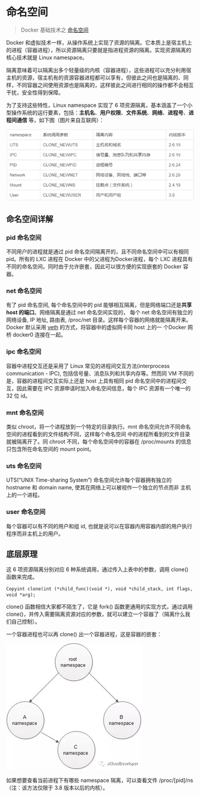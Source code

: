# 命名空间

> Docker 基础技术之 [命名空间](https://www.cnblogs.com/bakari/p/8560437.html)

Docker 和虚拟技术一样，从操作系统上实现了资源的隔离。它本质上是宿主机上的进程（容器进程），所以资源隔离只要就是指进程资源的隔离。实现资源隔离的核心技术就是 Linux namespace。

隔离意味着可以隔离出多个轻量级的内核（容器进程），这些进程可以充分利用宿主机的资源，宿主机有的资源容器进程都可以享有，但彼此之间也是隔离的、同样，不同容器之间使用资源也是隔离的，这样彼此之间进行相同的操作都不会相互干扰，安全性得到保障。

为了支持这些特性，Linux namespace 实现了 6 项资源隔离，基本涵盖了一个小型操作系统的运行要素，包括：**主机名**、**用户权限**、**文件系统**、**网络**、**进程号**、**进程间通信** 等，如下图（图片来自互联网）：

![](../.gitbook/assets/image%20%2810%29.png)

## 命名空间详解

### **pid 命名空间**

不同用户的进程就是通过 pid 命名空间隔离开的，且不同命名空间中可以有相同 pid。所有的 LXC 进程在 Docker 中的父进程为Docker进程，每个 LXC 进程具有不同的命名空间。同时由于允许嵌套，因此可以很方便的实现嵌套的 Docker 容器。

### **net 命名空间**

有了 pid 命名空间, 每个命名空间中的 pid 能够相互隔离，但是网络端口还是**共享 host 的端口**。网络隔离是通过 net 命名空间实现的， 每个 net 命名空间有独立的 网络设备, IP 地址, 路由表, /proc/net 目录。这样每个容器的网络就能隔离开来。Docker 默认采用 [veth](https://www.ibm.com/developerworks/cn/linux/1310_xiawc_networkdevice/) 的方式，将容器中的虚拟网卡同 host 上的一 个Docker 网桥 docker0 连接在一起。

### **ipc 命名空间**

容器中进程交互还是采用了 Linux 常见的进程间交互方法\(interprocess communication - IPC\), 包括信号量、消息队列和共享内存等。然而同 VM 不同的是，容器的进程间交互实际上还是 host 上具有相同 pid 命名空间中的进程间交互，因此需要在 IPC 资源申请时加入命名空间信息，每个 IPC 资源有一个唯一的 32 位 id。

### **mnt 命名空间**

类似 chroot，将一个进程放到一个特定的目录执行。mnt 命名空间允许不同命名空间的进程看到的文件结构不同，这样每个命名空间 中的进程所看到的文件目录就被隔离开了。同 chroot 不同，每个命名空间中的容器在 /proc/mounts 的信息只包含所在命名空间的 mount point。

### **uts 命名空间**

UTS\(“UNIX Time-sharing System”\) 命名空间允许每个容器拥有独立的 hostname 和 domain name, 使其在网络上可以被视作一个独立的节点而非 主机上的一个进程。

### **user 命名空间**

每个容器可以有不同的用户和组 id, 也就是说可以在容器内用容器内部的用户执行程序而非主机上的用户。

## 底层原理

这 6 项资源隔离分别对应 6 种系统调用，通过传入上表中的参数，调用 clone\(\) 函数来完成。

```text
Copyint clone(int (*child_func)(void *), void *child_stack, int flags, void *arg);
```

clone\(\) 函数相信大家都不陌生了，它是 fork\(\) 函数更通用的实现方式，通过调用 clone\(\)，并传入需要隔离资源对应的参数，就可以建立一个容器了（隔离什么我们自己控制）。

一个容器进程也可以再 clone\(\) 出一个容器进程，这是容器的嵌套：

![](../.gitbook/assets/image%20%2812%29.png)

如果想要查看当前进程下有哪些 namespace 隔离，可以查看文件 /proc/\[pid\]/ns （注：该方法仅限于 3.8 版本以后的内核）。

